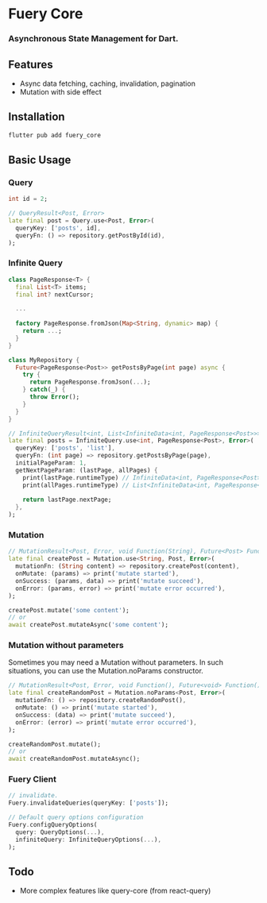 <!--
This README describes the package. If you publish this package to pub.dev,
this README's contents appear on the landing page for your package.

For information about how to write a good package README, see the guide for
[writing package pages](https://dart.dev/guides/libraries/writing-package-pages).

For general information about developing packages, see the Dart guide for
[creating packages](https://dart.dev/guides/libraries/create-library-packages)
and the Flutter guide for
[developing packages and plugins](https://flutter.dev/developing-packages).
-->


# Fuery Core
### Asynchronous State Management for Dart.

## Features
* Async data fetching, caching, invalidation, pagination
* Mutation with side effect

## Installation
```bash
flutter pub add fuery_core
```

## Basic Usage
### Query
```dart
int id = 2;

// QueryResult<Post, Error>
late final post = Query.use<Post, Error>(
  queryKey: ['posts', id],
  queryFn: () => repository.getPostById(id),
);
```
### Infinite Query
```dart
class PageResponse<T> {
  final List<T> items;
  final int? nextCursor;

  ...
  
  factory PageResponse.fromJson(Map<String, dynamic> map) {
    return ...;
  }
}

class MyRepository {
  Future<PageResponse<Post>> getPostsByPage(int page) async {
    try {
      return PageResponse.fromJson(...);
    } catch(_) {
      throw Error();
    }
  }
}

// InfiniteQueryResult<int, List<InfiniteData<int, PageResponse<Post>>>, Error>
late final posts = InfiniteQuery.use<int, PageResponse<Post>, Error>(
  queryKey: ['posts', 'list'],
  queryFn: (int page) => repository.getPostsByPage(page),
  initialPageParam: 1,
  getNextPageParam: (lastPage, allPages) {
    print(lastPage.runtimeType) // InfiniteData<int, PageResponse<Post>>,
    print(allPages.runtimeType) // List<InfiniteData<int, PageResponse<Post>>>,
    
    return lastPage.nextPage;
  },
);
```


### Mutation
```dart
// MutationResult<Post, Error, void Function(String), Future<Post> Function(String)>
late final createPost = Mutation.use<String, Post, Error>(
  mutationFn: (String content) => repository.createPost(content),
  onMutate: (params) => print('mutate started'),
  onSuccess: (params, data) => print('mutate succeed'),
  onError: (params, error) => print('mutate error occurred'),
);

createPost.mutate('some content');
// or
await createPost.mutateAsync('some content');
```

### Mutation without parameters
Sometimes you may need a Mutation without parameters. In such situations, you can use the Mutation.noParams constructor.

```dart
// MutationResult<Post, Error, void Function(), Future<void> Function()>
late final createRandomPost = Mutation.noParams<Post, Error>(
  mutationFn: () => repository.createRandomPost(),
  onMutate: () => print('mutate started'),
  onSuccess: (data) => print('mutate succeed'),
  onError: (error) => print('mutate error occurred'),
);

createRandomPost.mutate();
// or
await createRandomPost.mutateAsync();
```

### Fuery Client
```dart
// invalidate.
Fuery.invalidateQueries(queryKey: ['posts']);

// Default query options configuration
Fuery.configQueryOptions(
  query: QueryOptions(...),
  infiniteQuery: InfiniteQueryOptions(...),
);
```

## Todo
* More complex features like query-core (from react-query)
